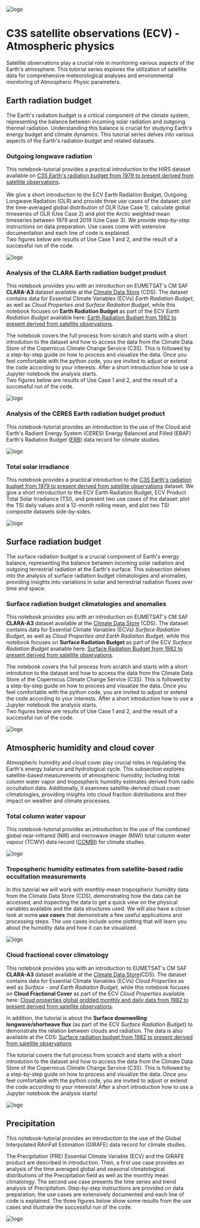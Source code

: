 ![logo](https://climate.copernicus.eu/sites/default/files/custom-uploads/branding/LogoLine_horizon_EC_Cop_ECMWF.png)


# C3S satellite observations (ECV) - Atmospheric physics

Satellite observations play a crucial role in monitoring various aspects of the Earth's atmosphere. This tutorial series explores the utilization of satellite data for comprehensive meteorological analyses and environmental monitoring of Atmospheric Physic parameters. 

## Earth radiation budget

The Earth's radiation budget is a critical component of the climate system, representing the balance between incoming solar radiation and outgoing thermal radiation. Understanding this balance is crucial for studying Earth's energy budget and climate dynamics. This tutorial series delves into various aspects of the Earth's radiation budget and related datasets.

### Outgoing longwave radiation

This notebook-tutorial provides a practical introduction to the HIRS dataset available on
[C3S Earth's radiation budget from 1979 to present derived from satellite observations](https://cds.climate.copernicus.eu/cdsapp#!/dataset/satellite-earth-radiation-budget?tab=overview).  
<br>
We give a short introduction to the ECV Earth Radiation Budget, Outgoing Longwave Radiation (OLR) and provide three use cases of the dataset: plot the time-averaged global distribution of OLR (Use Case 1), calculate global timeseries of OLR (Use Case 2) and plot the Arctic weighted mean timeseries between 1979 and 2019 (Use Case 3).
We provide step-by-step instructions on data preparation. Use cases come with extensive documentation and each line of code is explained.  
Two figures below are results of Use Case 1 and 2, and the result of a successful run of the code.

![logo](./img/hirs_olr_banner.png)


### Analysis of the CLARA Earth radiation budget product

This notebook provides you with an introduction on EUMETSAT's CM SAF **CLARA-A3** dataset available at the [Climate Data Store](https://cds.climate.copernicus.eu/#!/home) (CDS). The dataset contains data for Essential Climate Variables (ECVs) _Earth Radiation Budget_, as well as _Cloud Properties and Surface Radiaiton Budget_, while this notebook focuses on **Earth Radiation Budget** as part of the ECV _Earth Radiation Budget_ available here: [Earth Radiation Budget from 1982 to present derived from satellite observations](https://cds.climate.copernicus.eu/cdsapp#!/dataset/satellite-earth-radiation-budget?tab=overview).

The notebook covers the full process from scratch and starts with a short introdution to the dataset and how to access the data from the Climate Data Store of the Copernicus Climate Change Service (C3S). This is followed by a step-by-step guide on how to process and visualize the data. Once you feel comfortable with the python code, you are invited to adjust or extend the code according to your interests. After a short introduction how to use a Jupyter notebook the analysis starts.<br>
Two figures below are results of Use Case 1 and 2, and the result of a successful run of the code.

![logo](./img/erb-clara-climatologies.png)

### Analysis of the CERES Earth radiation budget product

This notebook-tutorial provides an introduction to the use of the
Cloud and Earth's Radiant Energy System (CERES) Energy Balanced and Filled (EBAF) Earth's Radiation Budget ([ERB](https://cds.climate.copernicus.eu/cdsapp#!/dataset/satellite-earth-radiation-budget?tab=overview)) data record
for climate studies.

![logo](./img/erb-ceres.png)

### Total solar irradiance

This notebook provides a practical introduction to the
[C3S Earth's radiation budget from 1979 to present derived from satellite observations](https://cds.climate.copernicus.eu/cdsapp#!/dataset/satellite-earth-radiation-budget?tab=overview)
dataset.
We give a short introduction to the ECV Earth Radiation Budget, ECV Product Total Solar Irradiance (TSI), and present two use cases of the dataset: plot the TSI daily values and a 12-month rolling mean, and plot two TSI composite datasets side-by-sides.

![logo](./img/TSI_composite.png)

## Surface radiation budget

The surface radiation budget is a crucial component of Earth's energy balance, representing the balance between incoming solar radiation and outgoing terrestrial radiation at the Earth's surface. This subsection delves into the analysis of surface radiation budget climatologies and anomalies, providing insights into variations in solar and terrestrial radiation fluxes over time and space.

### Surface radiation budget climatologies and anomalies

This notebook provides you with an introduction on EUMETSAT's CM SAF **CLARA-A3** dataset available at the [Climate Data Store](https://cds.climate.copernicus.eu/#!/home) (CDS). The dataset contains data for Essential Climate Variables (ECVs) _Surface Radiation Budget_, as well as _Cloud Properties and Earth Radiaiton Budget_, while this notebook focuses on **Surface Radiation Budget** as part of the ECV _Surface Radiation Budget_ available here: [Surface Radiation Budget from 1982 to present derived from satellite observations](https://cds.climate.copernicus.eu/cdsapp#!/dataset/satellite-surface-radiation-budget?tab=overview).

The notebook covers the full process from scratch and starts with a short introdution to the dataset and how to access the data from the Climate Data Store of the Copernicus Climate Change Service (C3S). This is followed by a step-by-step guide on how to process and visualize the data. Once you feel comfortable with the python code, you are invited to adjust or extend the code according to your interests. After a short introduction how to use a Jupyter notebook the analysis starts.<br>
Two figures below are results of Use Case 1 and 2, and the result of a successful run of the code.

![logo](./img/srb-climatology-and-anomaly-banner.png)

## Atmospheric humidity and cloud cover

Atmospheric humidity and cloud cover play crucial roles in regulating the Earth's energy balance and hydrological cycle. This subsection explores satellite-based measurements of atmospheric humidity, including total column water vapor and tropospheric humidity estimates derived from radio occultation data. Additionally, it examines satellite-derived cloud cover climatologies, providing insights into cloud fraction distributions and their impact on weather and climate processes.

### Total column water vapour

This notebook-tutorial provides an introduction to the use of the
combined global near-infrared (NIR) and microwave imager (MWI) total column water vapour (TCWV) data record ([COMBI](https://cds.climate.copernicus.eu/cdsapp#!/dataset/satellite-total-column-water-vapour-land-ocean?tab=overview))
for climate studies.

![logo](./img/wv-combi_banner.png)

### Tropospheric humidity estimates from satellite-based radio occultation measurements

In this tutorial we will work with monthly-mean tropospheric humidity data from the Climate Data Store (CDS), demonstrating how the data can be accessed, and inspecting the data to get a quick view on the physical variables available and the data structures used. We will also have a closer look at some **_use cases_** that demonstrate a few useful applications and processing steps. The use cases include some plotting that will learn you about the humidity data and how it can be visualized.

![logo](./img/Humidity_est.png)

### Cloud fractional cover climatology

This notebook provides you with an introduction to EUMETSAT's CM SAF **CLARA-A3** dataset available at the [Climate Data Store](https://cds.climate.copernicus.eu/#!/home)(CDS). The dataset contains data for Essential Climate Variables (ECVs) _Cloud Properties_ as well as _Surface - and Earth Radiaiton Budget_, while this notebook focuses on **Cloud Fractional Cover** as part of the ECV _Cloud Properties_ available here: [Cloud properties global gridded monthly and daily data from 1982 to present derived from satellite observations](https://cds.climate.copernicus.eu/cdsapp#!/dataset/satellite-cloud-properties?tab=overview).

In addition, the tutorial is about the **Surface downwelling longwave/shortwave flux** (as part of the ECV _Surface Radiation Budget_) to demonstrate the relation between clouds and radiation. The data is also available at the CDS: [Surface radiation budget from 1982 to present derived from satellite observations](https://cds.climate.copernicus.eu/cdsapp#!/dataset/satellite-cloud-properties?tab=overview)

The tutorial covers the full process from scratch and starts with a short introdution to the dataset and how to access the data from the Climate Data Store of the Copernicus Climate Change Service (C3S). This is followed by a step-by-step guide on how to process and visualize the data. Once you feel comfortable with the python code, you are invited to adjust or extend the code according to your interests! After a short introduction how to use a Jupyter notebook the analysis starts!

![logo](./img/cloud-cover-overview.png)

## Precipitation

This notebook-tutorial provides an introduction to the use of the Global Interpolated RAinFall Estimation (GIRAFE) data record for climate studies.

The Precipitation (PRE) Essential Climate Variable (ECV) and the GIRAFE product are described in introduction. Then, a first use case provides an analysis of the time averaged global and seasonal climatological distributions of the Precipitation field as well as the monthly mean climatology. The second use case presents the time series and trend analysis of Precipitation. Step-by-step instructions are provided on data preparation; the use cases are extensively documented and each line of code is explained.
The three figures below show some results from the use cases and illustrate the successful run of the code.

![logo](./img/Precipitation.png)


